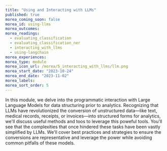 ```yaml
---
title: "Using and Interacting with LLMs"
published: true
morea_coming_soon: false
morea_id: using-llms
morea_outcomes:
morea_readings:
  - evaluating_classification
  - evaluating_classification_ner
  - interacting_with_llms
  - using-langchain
morea_experiences:
morea_type: module
morea_icon_url: /morea/5_interacting_with_llms/llm.png
morea_start_date: "2023-10-24"
morea_end_date: "2023-11-02"
morea_labels:
morea_sort_order: 5
---
```


In this module, we delve into the programmatic interaction with Large Language Models for data structuring prior to analytics. Recognizing that LLMs have revolutionized the conversion of unstructured data—like text, medical records, receipts, or invoices—into structured forms for analytics, we'll discuss useful methods and toos to leverage this poweful tools. You'll see that the complexities that once hindered these tasks have been vastly simplified by LLMs. We'll cover best practices and strategies to ensure the conversions are representative and leverage the power while avoiding common pitfalls of these models.


